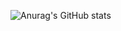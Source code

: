 ![Anurag's GitHub stats](https://github-readme-stats.vercel.app/api?username=Arokamal&show_icons=true&theme=radical)
